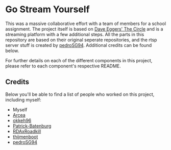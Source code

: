 # Go Stream Yourself
This was a massive collaborative effort with a team of members for a school assignment. The project itself is based on [Dave Eggers' The Circle](https://en.wikipedia.org/wiki/The_Circle_(Eggers_novel)) and is a streaming platform with a few additional steps. All the parts in this repository are based on their original seperate repositories, and the rtsp server stuff is created by [pedroSG94](https://github.com/pedroSG94). Additional credits can be found below.

For further details on each of the different components in this project, please refer to each component's respective README.

## Credits
Below you'll be able to find a list of people who worked on this project, including myself:

- Myself
- [Arcea](https://github.com/Arcea)
- [okkeh96](https://github.com/okkeh96)
- [Patrick-Batenburg](https://github.com/Patrick-Batenburg)
- [RDAxRoadkill](https://github.com/RDAxRoadkill)
- [thijmenboot](https://github.com/thijmenboot)
- [pedroSG94](https://github.com/pedroSG94)

